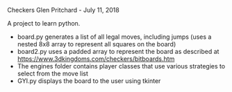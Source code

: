 Checkers 
Glen Pritchard - July 11, 2018

A project to learn python.

- board.py generates a list of all legal moves, including jumps (uses a nested 8x8 array to represent all squares on the board)
- board2.py uses a padded array to represent the board as described at https://www.3dkingdoms.com/checkers/bitboards.htm
- The engines folder contains player classes that use various strategies to select from the move list
- GYI.py displays the board to the user using tkinter